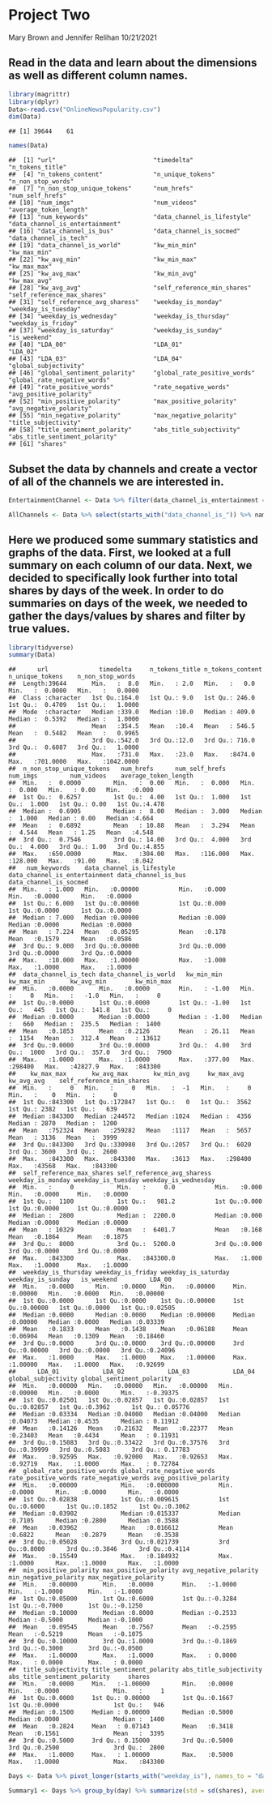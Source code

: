 Project Two
================
Mary Brown and Jennifer Relihan
10/21/2021

## Read in the data and learn about the dimensions as well as different column names.

``` r
library(magrittr)
library(dplyr)
Data<-read.csv("OnlineNewsPopularity.csv")  
dim(Data)  
```

    ## [1] 39644    61

``` r
names(Data)  
```

    ##  [1] "url"                           "timedelta"                     "n_tokens_title"               
    ##  [4] "n_tokens_content"              "n_unique_tokens"               "n_non_stop_words"             
    ##  [7] "n_non_stop_unique_tokens"      "num_hrefs"                     "num_self_hrefs"               
    ## [10] "num_imgs"                      "num_videos"                    "average_token_length"         
    ## [13] "num_keywords"                  "data_channel_is_lifestyle"     "data_channel_is_entertainment"
    ## [16] "data_channel_is_bus"           "data_channel_is_socmed"        "data_channel_is_tech"         
    ## [19] "data_channel_is_world"         "kw_min_min"                    "kw_max_min"                   
    ## [22] "kw_avg_min"                    "kw_min_max"                    "kw_max_max"                   
    ## [25] "kw_avg_max"                    "kw_min_avg"                    "kw_max_avg"                   
    ## [28] "kw_avg_avg"                    "self_reference_min_shares"     "self_reference_max_shares"    
    ## [31] "self_reference_avg_sharess"    "weekday_is_monday"             "weekday_is_tuesday"           
    ## [34] "weekday_is_wednesday"          "weekday_is_thursday"           "weekday_is_friday"            
    ## [37] "weekday_is_saturday"           "weekday_is_sunday"             "is_weekend"                   
    ## [40] "LDA_00"                        "LDA_01"                        "LDA_02"                       
    ## [43] "LDA_03"                        "LDA_04"                        "global_subjectivity"          
    ## [46] "global_sentiment_polarity"     "global_rate_positive_words"    "global_rate_negative_words"   
    ## [49] "rate_positive_words"           "rate_negative_words"           "avg_positive_polarity"        
    ## [52] "min_positive_polarity"         "max_positive_polarity"         "avg_negative_polarity"        
    ## [55] "min_negative_polarity"         "max_negative_polarity"         "title_subjectivity"           
    ## [58] "title_sentiment_polarity"      "abs_title_subjectivity"        "abs_title_sentiment_polarity" 
    ## [61] "shares"

## Subset the data by channels and create a vector of all of the channels we are interested in.

``` r
EntertainmentChannel <- Data %>% filter(data_channel_is_entertainment == TRUE) %>% select(-starts_with("data_channel_is_"))  

AllChannels <- Data %>% select(starts_with("data_channel_is_")) %>% names  
```

## Here we produced some summary statistics and graphs of the data. First, we looked at a full summary on each column of our data. Next, we decided to specifically look further into total shares by days of the week. In order to do summaries on days of the week, we needed to gather the days/values by shares and filter by true values.

``` r
library(tidyverse)
summary(Data)  
```

    ##      url              timedelta     n_tokens_title n_tokens_content n_unique_tokens    n_non_stop_words   
    ##  Length:39644       Min.   :  8.0   Min.   : 2.0   Min.   :   0.0   Min.   :  0.0000   Min.   :   0.0000  
    ##  Class :character   1st Qu.:164.0   1st Qu.: 9.0   1st Qu.: 246.0   1st Qu.:  0.4709   1st Qu.:   1.0000  
    ##  Mode  :character   Median :339.0   Median :10.0   Median : 409.0   Median :  0.5392   Median :   1.0000  
    ##                     Mean   :354.5   Mean   :10.4   Mean   : 546.5   Mean   :  0.5482   Mean   :   0.9965  
    ##                     3rd Qu.:542.0   3rd Qu.:12.0   3rd Qu.: 716.0   3rd Qu.:  0.6087   3rd Qu.:   1.0000  
    ##                     Max.   :731.0   Max.   :23.0   Max.   :8474.0   Max.   :701.0000   Max.   :1042.0000  
    ##  n_non_stop_unique_tokens   num_hrefs      num_self_hrefs       num_imgs         num_videos    average_token_length
    ##  Min.   :  0.0000         Min.   :  0.00   Min.   :  0.000   Min.   :  0.000   Min.   : 0.00   Min.   :0.000       
    ##  1st Qu.:  0.6257         1st Qu.:  4.00   1st Qu.:  1.000   1st Qu.:  1.000   1st Qu.: 0.00   1st Qu.:4.478       
    ##  Median :  0.6905         Median :  8.00   Median :  3.000   Median :  1.000   Median : 0.00   Median :4.664       
    ##  Mean   :  0.6892         Mean   : 10.88   Mean   :  3.294   Mean   :  4.544   Mean   : 1.25   Mean   :4.548       
    ##  3rd Qu.:  0.7546         3rd Qu.: 14.00   3rd Qu.:  4.000   3rd Qu.:  4.000   3rd Qu.: 1.00   3rd Qu.:4.855       
    ##  Max.   :650.0000         Max.   :304.00   Max.   :116.000   Max.   :128.000   Max.   :91.00   Max.   :8.042       
    ##   num_keywords    data_channel_is_lifestyle data_channel_is_entertainment data_channel_is_bus data_channel_is_socmed
    ##  Min.   : 1.000   Min.   :0.00000           Min.   :0.000                 Min.   :0.0000      Min.   :0.0000        
    ##  1st Qu.: 6.000   1st Qu.:0.00000           1st Qu.:0.000                 1st Qu.:0.0000      1st Qu.:0.0000        
    ##  Median : 7.000   Median :0.00000           Median :0.000                 Median :0.0000      Median :0.0000        
    ##  Mean   : 7.224   Mean   :0.05295           Mean   :0.178                 Mean   :0.1579      Mean   :0.0586        
    ##  3rd Qu.: 9.000   3rd Qu.:0.00000           3rd Qu.:0.000                 3rd Qu.:0.0000      3rd Qu.:0.0000        
    ##  Max.   :10.000   Max.   :1.00000           Max.   :1.000                 Max.   :1.0000      Max.   :1.0000        
    ##  data_channel_is_tech data_channel_is_world   kw_min_min       kw_max_min       kw_avg_min        kw_min_max    
    ##  Min.   :0.0000       Min.   :0.0000        Min.   : -1.00   Min.   :     0   Min.   :   -1.0   Min.   :     0  
    ##  1st Qu.:0.0000       1st Qu.:0.0000        1st Qu.: -1.00   1st Qu.:   445   1st Qu.:  141.8   1st Qu.:     0  
    ##  Median :0.0000       Median :0.0000        Median : -1.00   Median :   660   Median :  235.5   Median :  1400  
    ##  Mean   :0.1853       Mean   :0.2126        Mean   : 26.11   Mean   :  1154   Mean   :  312.4   Mean   : 13612  
    ##  3rd Qu.:0.0000       3rd Qu.:0.0000        3rd Qu.:  4.00   3rd Qu.:  1000   3rd Qu.:  357.0   3rd Qu.:  7900  
    ##  Max.   :1.0000       Max.   :1.0000        Max.   :377.00   Max.   :298400   Max.   :42827.9   Max.   :843300  
    ##    kw_max_max       kw_avg_max       kw_min_avg     kw_max_avg       kw_avg_avg    self_reference_min_shares
    ##  Min.   :     0   Min.   :     0   Min.   :  -1   Min.   :     0   Min.   :    0   Min.   :     0           
    ##  1st Qu.:843300   1st Qu.:172847   1st Qu.:   0   1st Qu.:  3562   1st Qu.: 2382   1st Qu.:   639           
    ##  Median :843300   Median :244572   Median :1024   Median :  4356   Median : 2870   Median :  1200           
    ##  Mean   :752324   Mean   :259282   Mean   :1117   Mean   :  5657   Mean   : 3136   Mean   :  3999           
    ##  3rd Qu.:843300   3rd Qu.:330980   3rd Qu.:2057   3rd Qu.:  6020   3rd Qu.: 3600   3rd Qu.:  2600           
    ##  Max.   :843300   Max.   :843300   Max.   :3613   Max.   :298400   Max.   :43568   Max.   :843300           
    ##  self_reference_max_shares self_reference_avg_sharess weekday_is_monday weekday_is_tuesday weekday_is_wednesday
    ##  Min.   :     0            Min.   :     0.0           Min.   :0.000     Min.   :0.0000     Min.   :0.0000      
    ##  1st Qu.:  1100            1st Qu.:   981.2           1st Qu.:0.000     1st Qu.:0.0000     1st Qu.:0.0000      
    ##  Median :  2800            Median :  2200.0           Median :0.000     Median :0.0000     Median :0.0000      
    ##  Mean   : 10329            Mean   :  6401.7           Mean   :0.168     Mean   :0.1864     Mean   :0.1875      
    ##  3rd Qu.:  8000            3rd Qu.:  5200.0           3rd Qu.:0.000     3rd Qu.:0.0000     3rd Qu.:0.0000      
    ##  Max.   :843300            Max.   :843300.0           Max.   :1.000     Max.   :1.0000     Max.   :1.0000      
    ##  weekday_is_thursday weekday_is_friday weekday_is_saturday weekday_is_sunday   is_weekend         LDA_00       
    ##  Min.   :0.0000      Min.   :0.0000    Min.   :0.00000     Min.   :0.00000   Min.   :0.0000   Min.   :0.00000  
    ##  1st Qu.:0.0000      1st Qu.:0.0000    1st Qu.:0.00000     1st Qu.:0.00000   1st Qu.:0.0000   1st Qu.:0.02505  
    ##  Median :0.0000      Median :0.0000    Median :0.00000     Median :0.00000   Median :0.0000   Median :0.03339  
    ##  Mean   :0.1833      Mean   :0.1438    Mean   :0.06188     Mean   :0.06904   Mean   :0.1309   Mean   :0.18460  
    ##  3rd Qu.:0.0000      3rd Qu.:0.0000    3rd Qu.:0.00000     3rd Qu.:0.00000   3rd Qu.:0.0000   3rd Qu.:0.24096  
    ##  Max.   :1.0000      Max.   :1.0000    Max.   :1.00000     Max.   :1.00000   Max.   :1.0000   Max.   :0.92699  
    ##      LDA_01            LDA_02            LDA_03            LDA_04        global_subjectivity global_sentiment_polarity
    ##  Min.   :0.00000   Min.   :0.00000   Min.   :0.00000   Min.   :0.00000   Min.   :0.0000      Min.   :-0.39375         
    ##  1st Qu.:0.02501   1st Qu.:0.02857   1st Qu.:0.02857   1st Qu.:0.02857   1st Qu.:0.3962      1st Qu.: 0.05776         
    ##  Median :0.03334   Median :0.04000   Median :0.04000   Median :0.04073   Median :0.4535      Median : 0.11912         
    ##  Mean   :0.14126   Mean   :0.21632   Mean   :0.22377   Mean   :0.23403   Mean   :0.4434      Mean   : 0.11931         
    ##  3rd Qu.:0.15083   3rd Qu.:0.33422   3rd Qu.:0.37576   3rd Qu.:0.39999   3rd Qu.:0.5083      3rd Qu.: 0.17783         
    ##  Max.   :0.92595   Max.   :0.92000   Max.   :0.92653   Max.   :0.92719   Max.   :1.0000      Max.   : 0.72784         
    ##  global_rate_positive_words global_rate_negative_words rate_positive_words rate_negative_words avg_positive_polarity
    ##  Min.   :0.00000            Min.   :0.000000           Min.   :0.0000      Min.   :0.0000      Min.   :0.0000       
    ##  1st Qu.:0.02838            1st Qu.:0.009615           1st Qu.:0.6000      1st Qu.:0.1852      1st Qu.:0.3062       
    ##  Median :0.03902            Median :0.015337           Median :0.7105      Median :0.2800      Median :0.3588       
    ##  Mean   :0.03962            Mean   :0.016612           Mean   :0.6822      Mean   :0.2879      Mean   :0.3538       
    ##  3rd Qu.:0.05028            3rd Qu.:0.021739           3rd Qu.:0.8000      3rd Qu.:0.3846      3rd Qu.:0.4114       
    ##  Max.   :0.15549            Max.   :0.184932           Max.   :1.0000      Max.   :1.0000      Max.   :1.0000       
    ##  min_positive_polarity max_positive_polarity avg_negative_polarity min_negative_polarity max_negative_polarity
    ##  Min.   :0.00000       Min.   :0.0000        Min.   :-1.0000       Min.   :-1.0000       Min.   :-1.0000      
    ##  1st Qu.:0.05000       1st Qu.:0.6000        1st Qu.:-0.3284       1st Qu.:-0.7000       1st Qu.:-0.1250      
    ##  Median :0.10000       Median :0.8000        Median :-0.2533       Median :-0.5000       Median :-0.1000      
    ##  Mean   :0.09545       Mean   :0.7567        Mean   :-0.2595       Mean   :-0.5219       Mean   :-0.1075      
    ##  3rd Qu.:0.10000       3rd Qu.:1.0000        3rd Qu.:-0.1869       3rd Qu.:-0.3000       3rd Qu.:-0.0500      
    ##  Max.   :1.00000       Max.   :1.0000        Max.   : 0.0000       Max.   : 0.0000       Max.   : 0.0000      
    ##  title_subjectivity title_sentiment_polarity abs_title_subjectivity abs_title_sentiment_polarity     shares      
    ##  Min.   :0.0000     Min.   :-1.00000         Min.   :0.0000         Min.   :0.0000               Min.   :     1  
    ##  1st Qu.:0.0000     1st Qu.: 0.00000         1st Qu.:0.1667         1st Qu.:0.0000               1st Qu.:   946  
    ##  Median :0.1500     Median : 0.00000         Median :0.5000         Median :0.0000               Median :  1400  
    ##  Mean   :0.2824     Mean   : 0.07143         Mean   :0.3418         Mean   :0.1561               Mean   :  3395  
    ##  3rd Qu.:0.5000     3rd Qu.: 0.15000         3rd Qu.:0.5000         3rd Qu.:0.2500               3rd Qu.:  2800  
    ##  Max.   :1.0000     Max.   : 1.00000         Max.   :0.5000         Max.   :1.0000               Max.   :843300

``` r
Days <- Data %>% pivot_longer(starts_with("weekday_is"), names_to = "day", values_to = "data") %>% filter(data == TRUE) 

Summary1 <- Days %>% group_by(day) %>% summarize(std = sd(shares), average = mean(shares), median = median(shares), IQR = IQR(shares))  
```
